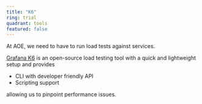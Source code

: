 ```yaml
---
title: "K6"
ring: trial
quadrant: tools
featured: false
---
```


At AOE, we need to have to run load tests against services.

[Grafana K6](https://k6.io/) is an open-source load testing tool with a quick and lightweight setup and provides

- CLI with developer friendly API
- Scripting support

allowing us to pinpoint performance issues.
